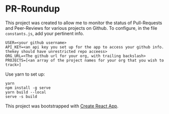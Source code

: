 # PR-Roundup #
This project was created to allow me to monitor the status of Pull-Requests and Peer-Reviews for various projects on Github.
To configure, in the file `constants.js`, add your pertinent info.
```
USER=<your github username>
API_KEY=<an api key you set up for the app to access your github info. thekey should have unrestricted repo acceess>
ORG_URL=<The github url for your org, with trailing backslash>
PROJECTS=[<an array of the project names for your org that you wish to track>]
```

Use yarn to set up:
```
yarn
npm install -g serve
yarn build --local
serve -s build
```

This project was bootstrapped with [Create React App](https://github.com/facebookincubator/create-react-app).
